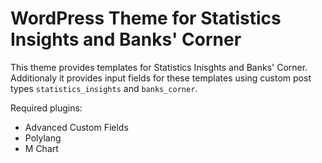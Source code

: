 # WordPress Theme for Statistics Insights and Banks' Corner

This theme provides templates for Statistics Inisghts and Banks' Corner.
Additionaly it provides input fields for these templates using custom post types `statistics_insights` and `banks_corner`.

Required plugins:
- Advanced Custom Fields
- Polylang
- M Chart
